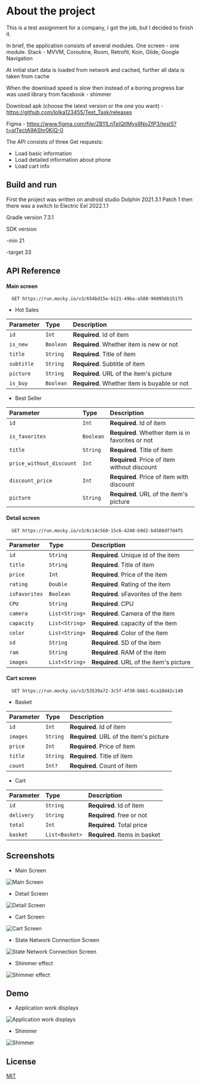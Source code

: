 
# About the project
This is a test assignment for a company, I got the job, but I decided to finish it.

In brief, the application consists of several modules. One screen - one module.
Stack - MVVM, Coroutine, Room, Retrofit, Koin, Glide, Google Navigation

At initial start data is loaded from network and cached, further all data is taken from cache

When the download speed is slow then instead of a boring progress bar was used library from facebook - shimmer

Download apk (choose the latest version or the one you want) - https://github.com/lolka123455/Test_Task/releases

Figma - https://www.figma.com/file/ZB11LnTeIQtlMys9NoZfP3/test5?t=qlTectA9AShr0KlQ-0

The API consists of three Get requests: 
- Load basic information
- Load detailed information about phone
- Load cart info






## Build and run

First the project was written on android studio Dolphin 2021.3.1 Patch 1 then there was a switch to Electric Eel 2022.1.1

Gradle version 7.3.1

SDK version

-min 21

-target 33
## API Reference

#### Main screen

```
  GET https://run.mocky.io/v3/654bd15e-b121-49ba-a588-960956b15175
```

- Hot Sales

| Parameter | Type     | Description                |
| :-------- | :------- | :------------------------- |
| `id` | `Int` | **Required**. Id of item |
| `is_new` | `Boolean` | **Required**. Whether item is new or not |
| `title` | `String` | **Required**. Title of item |
| `subtitle` | `String` | **Required**. Subtitle of item|
| `picture` | `String` | **Required**. URL of the item's picture |
| `is_buy` | `Boolean` | **Required**. Whether item is buyable or not |

- Best Seller

| Parameter | Type     | Description                |
| :-------- | :------- | :------------------------- |
| `id` | `Int` | **Required**. Id of item |
| `is_favorites` | `Boolean` | **Required**. Whether item is in favorites or not |
| `title` | `String` | **Required**. Title of item |
| `price_without_discount` | `Int` | **Required**. Price of item without discount |
| `discount_price` | `Int` | **Required**. Price of item with discount |
| `picture` | `String` | **Required**. URL of the item's picture |

#### Detail screen

```
  GET https://run.mocky.io/v3/6c14c560-15c6-4248-b9d2-b4508df7d4f5
``` 

| Parameter | Type     | Description                |
| :-------- | :------- | :------------------------- |
| `id` | `String` | **Required**. Unique id of the item |
| `title` | `String` | **Required**. Title of item |
| `price` | `Int` | **Required**. Price of the item|
| `rating` | `Double` | **Required**. Rating of the item |
| `isFavorites` | `Boolean` | **Required**. sFavorites of the item |
| `CPU` | `String` | **Required**. CPU|
| `camera` | `List<String>` | **Required**. Camera of the item|
| `capacity` | `List<String>` | **Required**. capacity of the item|
| `color` | `List<String>` | **Required**. Color of the item|
| `sd` | `String` | **Required**. SD of the item|
| `ram` | `String` | **Required**. RAM of the item| 
| `images` | `List<String>` | **Required**. URL of the item's picture| 

#### Cart screen

```
  GET https://run.mocky.io/v3/53539a72-3c5f-4f30-bbb1-6ca10d42c149
```

- Basket

| Parameter | Type     | Description                |
| :-------- | :------- | :------------------------- |
| `id` | `Int` | **Required**. Id of item |
| `images` | `String` | **Required**. URL of the item's picture |
| `price` | `Int` | **Required**. Price of item |
| `title` | `String` | **Required**. Title of item|
| `count` | `Int?` | **Required**. Count of item |


- Cart

| Parameter | Type     | Description                |
| :-------- | :------- | :------------------------- |
| `id` | `String` | **Required**. Id of item |
| `delivery` | `String` | **Required**. free or not |
| `total` | `Int` | **Required**. Total price |
| `basket` | `List<Basket>` | **Required**. Items in basket |

## Screenshots

- Main Screen

![Main Screen](https://user-images.githubusercontent.com/49922631/215332952-fe5d2db6-86d4-478a-8fe1-b0afc6420df7.png)

- Detail Screen

![Detail Screen](https://user-images.githubusercontent.com/49922631/215332999-efc85cf2-68fd-482b-9bae-72717b60f188.png)

- Cart Screen

![Cart Screen](https://user-images.githubusercontent.com/49922631/215333150-13404c09-1eb8-4f26-8757-b730931df64d.png)

- State Network Connection Screen

![State Network Connection Screen](https://user-images.githubusercontent.com/49922631/215512137-be4d8650-bfde-4b90-9cab-28965a27e2fa.jpg)

- Shimmer effect

![Shimmer effect](https://user-images.githubusercontent.com/49922631/215333399-596129c4-4d42-4a42-81a0-0d8434d6b334.png)




## Demo

- Application work displays

![Application work displays](https://user-images.githubusercontent.com/49922631/215334213-01020a41-ead2-485a-b64e-cd0ff9c6b52c.gif)

- Shimmer

![Shimmer](https://user-images.githubusercontent.com/49922631/215333776-d4fd7d2b-34c8-4285-8416-2f75ce4498a8.gif)


## License

[MIT](https://choosealicense.com/licenses/mit/)

